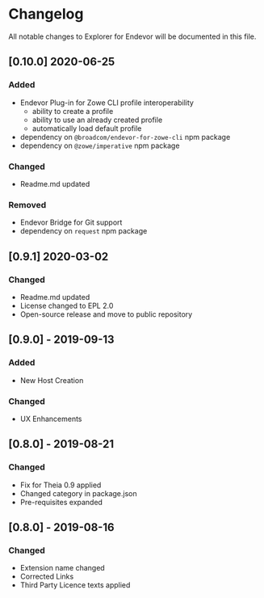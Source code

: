 # Changelog
All notable changes to Explorer for Endevor will be documented in this file.

## [0.10.0] 2020-06-25
### Added
- Endevor Plug-in for Zowe CLI profile interoperability 
    - ability to create a profile
    - ability to use an already created profile
    - automatically load default profile
- dependency on `@broadcom/endevor-for-zowe-cli` npm package
- dependency on `@zowe/imperative` npm package

### Changed
- Readme.md updated

### Removed
- Endevor Bridge for Git support
- dependency on `request` npm package


## [0.9.1] 2020-03-02
### Changed
- Readme.md updated
- License changed to EPL 2.0
- Open-source release and move to public repository

## [0.9.0] - 2019-09-13
### Added
- New Host Creation

### Changed
- UX Enhancements

## [0.8.0] - 2019-08-21

### Changed
- Fix for Theia 0.9 applied
- Changed category in package.json
- Pre-requisites expanded

## [0.8.0] - 2019-08-16

### Changed
- Extension name changed
- Corrected Links
- Third Party Licence texts applied
